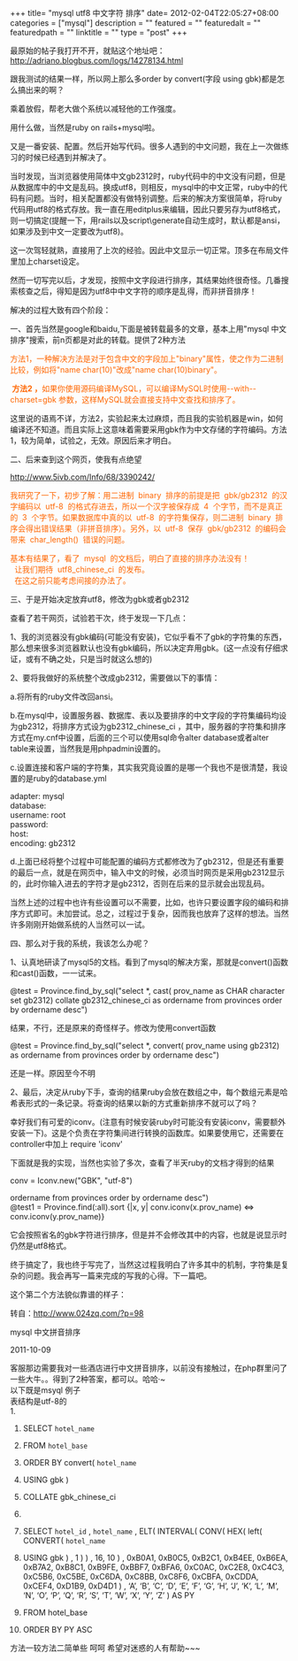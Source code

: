 +++
title= "mysql utf8 中文字符 排序"
date= 2012-02-04T22:05:27+08:00
categories = ["mysql"]
description = ""
featured = ""
featuredalt = ""
featuredpath = ""
linktitle = ""
type = "post"
+++

最原始的帖子我打开不开，就贴这个地址吧：
http://adriano.blogbus.com/logs/14278134.html

跟我测试的结果一样，所以网上那么多order by convert(字段 using gbk)都是怎么搞出来的啊？




乘着放假，帮老大做个系统以减轻他的工作强度。

用什么做，当然是ruby on rails+mysql啦。

又是一番安装、配置。然后开始写代码。很多人遇到的中文问题，我在上一次做练习的时候已经遇到并解决了。

当时发现，当浏览器使用简体中文gb2312时，ruby代码中的中文没有问题，但是从数据库中的中文是乱码。换成utf8，则相反，mysql中的中文正常，ruby中的代码有问题。当时，相关配置都没有做特别调整。后来的解决方案很简单，将ruby代码用utf8的格式存放。我一直在用editplus来编辑，因此只要另存为utf8格式，则一切搞定(提醒一下，用rails以及script\generate自动生成时，默认都是ansi，如果涉及到中文一定要改为utf8)。

这一次驾轻就熟，直接用了上次的经验。因此中文显示一切正常。顶多在布局文件里加上charset设定。

然而一切写完以后，才发现，按照中文字段进行排序，其结果始终很奇怪。几番搜索核查之后，得知是因为utf8中中文字符的顺序是乱得，而非拼音排序！

解决的过程大致有四个阶段：

一、首先当然是google和baidu,下面是被转载最多的文章，基本上用"mysql 中文排序"搜索，前n页都是对此的转载。提供了2种方法

<font color="#ff6600" style="margin-top: 0px; margin-right: 0px; margin-bottom: 0px; margin-left: 0px; padding-top: 0px; padding-right: 0px; padding-bottom: 0px; padding-left: 0px; ">方法1，一种解决方法是对于包含中文的字段加上"binary"属性，使之作为二进制比较，例如将"name char(10)"改成"name char(10)binary"。</font>

<font color="#ff6600" style="margin-top: 0px; margin-right: 0px; margin-bottom: 0px; margin-left: 0px; padding-top: 0px; padding-right: 0px; padding-bottom: 0px; padding-left: 0px; "><strong style="margin-top: 0px; margin-right: 0px; margin-bottom: 0px; margin-left: 0px; padding-top: 0px; padding-right: 0px; padding-bottom: 0px; padding-left: 0px; ">&nbsp;方法2 ，</strong>如果你使用源码编译MySQL，可以编译MySQL时使用--with--charset=gbk 参数，这样MySQL就会直接支持中文查找和排序了。</font>

这里说的语焉不详，方法2，实验起来太过麻烦，而且我的实验机器是win，如何编译还不知道。而且实际上这意味着需要采用gbk作为中文存储的字符编码。方法1，较为简单，试验之，无效。原因后来才明白。

二、后来查到这个网页，使我有点绝望

http://www.5ivb.com/Info/68/3390242/

<font color="#ff6600" style="margin-top: 0px; margin-right: 0px; margin-bottom: 0px; margin-left: 0px; padding-top: 0px; padding-right: 0px; padding-bottom: 0px; padding-left: 0px; ">我研究了一下，初步了解：用二进制&nbsp;&nbsp;binary&nbsp;&nbsp;排序的前提是把&nbsp;&nbsp;gbk/gb2312&nbsp;&nbsp;的汉字编码以&nbsp;&nbsp;utf-8&nbsp;&nbsp;的格式存进去，所以一个汉字被保存成&nbsp;&nbsp;4&nbsp;&nbsp;个字节，而不是真正的&nbsp;&nbsp;3&nbsp;&nbsp;个字节。如果数据库中真的以&nbsp;&nbsp;utf-8&nbsp;&nbsp;的字符集保存，则二进制&nbsp;&nbsp;binary&nbsp;&nbsp;排序会得出错误结果（非拼音排序）。另外，以&nbsp;&nbsp;utf-8&nbsp;&nbsp;保存&nbsp;&nbsp;gbk/gb2312&nbsp;&nbsp;的编码会带来&nbsp;&nbsp;char_length()&nbsp;&nbsp;错误的问题。</font>

<font color="#ff6600" style="margin-top: 0px; margin-right: 0px; margin-bottom: 0px; margin-left: 0px; padding-top: 0px; padding-right: 0px; padding-bottom: 0px; padding-left: 0px; ">基本有结果了，看了&nbsp;&nbsp;mysql&nbsp;&nbsp;的文档后，明白了直接的排序办法没有！&nbsp;&nbsp;<br style="margin-top: 0px; margin-right: 0px; margin-bottom: 0px; margin-left: 0px; padding-top: 0px; padding-right: 0px; padding-bottom: 0px; padding-left: 0px; ">&nbsp;&nbsp;让我们期待&nbsp;&nbsp;utf8_chinese_ci&nbsp;&nbsp;的发布。&nbsp;&nbsp;<br style="margin-top: 0px; margin-right: 0px; margin-bottom: 0px; margin-left: 0px; padding-top: 0px; padding-right: 0px; padding-bottom: 0px; padding-left: 0px; ">&nbsp;&nbsp;在这之前只能考虑间接的办法了。</font>

三、于是开始决定放弃utf8，修改为gbk或者gb2312

查看了若干网页，试验若干次，终于发现一下几点：

1、我的浏览器没有gbk编码(可能没有安装)，它似乎看不了gbk的字符集的东西，那么想来很多浏览器默认也没有gbk编码，所以决定弃用gbk。(这一点没有仔细求证，或有不确之处，只是当时就这么想的)

2、要将我做好的系统整个改成gb2312，需要做以下的事情：

a.将所有的ruby文件改回ansi。

b.在mysql中，设置服务器、数据库、表以及要排序的中文字段的字符集编码均设为gb2312，将排序方式设为gb2312_chinese_ci ，其中，服务器的字符集和排序方式在my.cnf中设置，后面的三个可以使用sql命令alter database或者alter table来设置，当然我是用phpadmin设置的。

c.设置连接和客户端的字符集，其实我究竟设置的是哪一个我也不是很清楚，我设置的是ruby的database.yml

adapter: mysql  
database:   
username: root  
password:   
host:   
encoding: gb2312

d.上面已经将整个过程中可能配置的编码方式都修改为了gb2312，但是还有重要的最后一点，就是在网页中，输入中文的时候，必须当时网页是采用gb2312显示的，此时你输入进去的字符才是gb2312，否则在后来的显示就会出现乱码。

当然上述的过程中也许有些设置可以不需要，比如，也许只要设置字段的编码和排序方式即可。未加尝试。总之，过程过于复杂，因而我也放弃了这样的想法。当然许多刚刚开始做系统的人当然可以一试。

四、那么对于我的系统，我该怎么办呢？

1、认真地研读了mysql5的文档。看到了mysql的解决方案，那就是convert()函数和cast()函数，一一试来。

@test = Province.find_by_sql("select *, cast( prov_name as CHAR character set gb2312) collate gb2312_chinese_ci as ordername  from provinces order by ordername desc")

结果，不行，还是原来的奇怪样子。修改为使用convert函数

@test = Province.find_by_sql("select *, convert( prov_name using gb2312) as ordername  from provinces order by ordername desc")

还是一样。原因至今不明

2、最后，决定从ruby下手，查询的结果ruby会放在数组之中，每个数组元素是哈希表形式的一条记录。将查询的结果以新的方式重新排序不就可以了吗？

幸好我们有可爱的iconv。(注意有时候安装ruby时可能没有安装iconv，需要额外安装一下)。这是个负责在字符集间进行转换的函数库。如果要使用它，还需要在controller中加上 require 'iconv'

下面就是我的实现，当然也实验了多次，查看了半天ruby的文档才得到的结果

conv = Iconv.new("GBK", "utf-8")

ordername  from provinces order by ordername desc")  
@test1 = Province.find(:all).sort {|x, y| conv.iconv(x.prov_name) <=> conv.iconv(y.prov_name)}

它会按照省名的gbk字符进行排序，但是并不会修改其中的内容，也就是说显示时仍然是utf8格式。

终于搞定了，我也终于写完了，当然这过程我明白了许多其中的机制，字符集是复杂的问题。我会再写一篇来完成的写我的心得。下一篇吧。

这个第二个方法貌似靠谱的样子：

转自：http://www.024zq.com/?p=98

mysql 中文拼音排序

2011-10-09

客服那边需要我对一些酒店进行中文拼音排序，以前没有接触过，在php群里问了一些大牛。。得到了2种答案，都可以。哈哈·~  
以下既是msyql 例子  
表结构是utf-8的  
1.  

1.  SELECT `hotel_name`
2.  FROM `hotel_base`
3.  ORDER BY convert( `hotel_name`
4.  USING gbk )
5.  COLLATE gbk_chinese_ci

2.  

1.  SELECT `hotel_id` , `hotel_name` , ELT( INTERVAL( CONV( HEX( left( CONVERT( `hotel_name`
2.  USING gbk ) , 1 ) ) , 16, 10 ) , 0xB0A1, 0xB0C5, 0xB2C1, 0xB4EE, 0xB6EA, 0xB7A2, 0xB8C1, 0xB9FE, 0xBBF7, 0xBFA6, 0xC0AC, 0xC2E8, 0xC4C3, 0xC5B6, 0xC5BE, 0xC6DA, 0xC8BB, 0xC8F6, 0xCBFA, 0xCDDA, 0xCEF4, 0xD1B9, 0xD4D1 ) , ‘A’, ‘B’, ‘C’, ‘D’, ‘E’, ‘F’, ‘G’, ‘H’, ‘J’, ‘K’, ‘L’, ‘M’, ‘N’, ‘O’, ‘P’, ‘Q’, ‘R’, ‘S’, ‘T’, ‘W’, ‘X’, ‘Y’, ‘Z’ ) AS PY
3.  FROM hotel_base
4.  ORDER BY PY ASC

方法一较方法二简单些 呵呵 希望对迷惑的人有帮助~~~